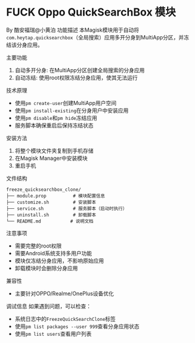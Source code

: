 # FUCK Oppo QuickSearchBox 模块
By 酷安福瑞@小黄泊
功能描述
本Magisk模块用于自动将`com.heytap.quicksearchbox`（全局搜索）应用多开分身到MultiApp分区，并冻结该分身应用。

主要功能
1. 自动多开分身: 在MultiApp分区创建全局搜索的分身应用
2. 自动冻结: 使用root权限冻结分身应用，使其无法运行

技术原理
- 使用`pm create-user`创建MultiApp用户空间
- 使用`pm install-existing`在分身用户中安装应用
- 使用`pm disable`和`pm hide`冻结应用
- 服务脚本确保重启后保持冻结状态

安装方法
1. 将整个模块文件夹复制到手机存储
2. 在Magisk Manager中安装模块
3. 重启手机

文件结构
```
freeze_quicksearchbox_clone/
├── module.prop          # 模块配置信息
├── customize.sh         # 安装脚本
├── service.sh           # 服务脚本（启动时执行）
├── uninstall.sh         # 卸载脚本
└── README.md           # 说明文档
```

注意事项
- 需要完整的root权限
- 需要Android系统支持多用户功能
- 模块仅冻结分身应用，不影响原始应用
- 卸载模块时会删除分身应用

兼容性
- 主要针对OPPO/Realme/OnePlus设备优化

调试信息
如果遇到问题，可以检查：
- 系统日志中的`FreezeQuickSearchClone`标签
- 使用`pm list packages --user 999`查看分身应用状态
- 使用`pm list users`查看用户列表
